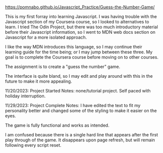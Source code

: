 https://pomnabo.github.io/Javascript_Practice/Guess-the-Number-Game/

This is my first forray into learning Javascript. I was having trouble with the Javascript section of my Coursera course, so I looked to alternatives to learn. I tried The Odin Project, but there was too much introductory material before their Javascript information, so I went to MDN web docs section on Javascript for a more isolated approach.

I like the way MDN introduces this language, so I may continue their learning guide for the time being; or I may jump between these three. My goal is to complete the Coursera course before moving on to other courses.

The assignment is to create a "guess the number" game.

The interface is quite bland, so I may edit and play around with this in the future to make it more appealing.



11/20/2023: Project Started
Notes: none/tutorial project. Self paced with holiday interruption.


11/29/2023: Project Complete
Notes:
I have edited the text to fit my personality better and changed some of the styling to make it easier on the eyes.

The game is fully functional and works as intended.

I am confused because there is a single hard line that appears after the first play through of the game. It disappears upon page refresh, but will remain following every script reset.